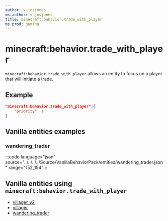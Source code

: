 ```yaml
---
author: v-josjones
ms.author: v-josjones
title: minecraft:behavior.trade_with_player
ms.prod: gaming
---
```


# minecraft:behavior.trade_with_player

`minecraft:behavior.trade_with_player` allows an entity to focus on a player that will initiate a trade.

## Example

```json
"minecraft:behavior.trade_with_player":{
    "priority": 1
}
```

## Vanilla entities examples

### wandering_trader

:::code language="json" source="../../../../Source/VanillaBehaviorPack/entities/wandering_trader.json" range="152_154":::

## Vanilla entities using `minecraft:behavior.trade_with_player`

- [villager_v2](../../../../Source/VanillaBehaviorPack_Snippets/entities/villager_v2.md)
- [villager](../../../../Source/VanillaBehaviorPack_Snippets/entities/villager.md)
- [wandering_trader](../../../../Source/VanillaBehaviorPack_Snippets/entities/wandering_trader.md)
